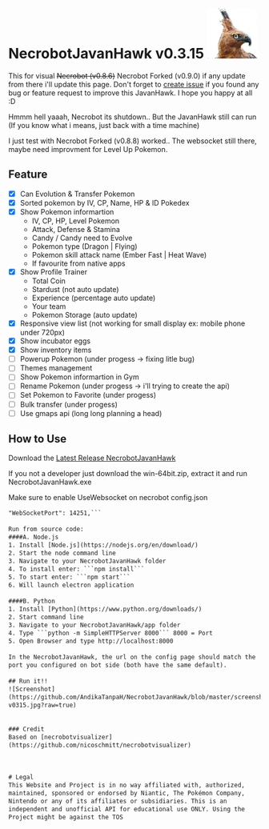 # NecrobotJavanHawk v0.3.15  ![Screenshot](https://github.com/AndikaTanpaH/NecrobotJavanHawk/blob/master/build/javanhawkcolor.png?raw=true) 
This for visual ~~Necrobot (v0.8.6)~~ Necrobot Forked (v0.9.0) if any update from there i'll update this page. Don't forget to [create issue](https://github.com/AndikaTanpaH/NecrobotJavanHawk/issues) if you found any bug or feature request to improve this JavanHawk. I hope you happy at all :D

Hmmm hell yaaah, Necrobot its shutdown.. But the JavanHawk still can run (If you know what i means, just back with a time machine)

I just test with Necrobot Forked (v0.8.8) worked.. The websocket still there, maybe need improvment for Level Up Pokemon.

## Feature
- [x] Can Evolution & Transfer Pokemon
- [x] Sorted pokemon by IV, CP, Name, HP & ID Pokedex
- [x] Show Pokemon informartion
  - IV, CP, HP, Level Pokemon
  - Attack, Defense & Stamina
  - Candy / Candy need to Evolve
  - Pokemon type (Dragon | Flying)
  - Pokemon skill attack name (Ember Fast | Heat Wave)
  - If favourite from native apps
- [x] Show Profile Trainer
  - Total Coin
  - Stardust (not auto update)
  - Experience (percentage auto update)
  - Your team
  - Pokemon Storage (auto update)
- [x] Responsive view list (not working for small display ex: mobile phone under 720px)
- [x] Show incubator eggs
- [x] Show inventory items
- [ ] Powerup Pokemon (under progess -> fixing litle bug)
- [ ] Themes management
- [ ] Show Pokemon informartion in Gym
- [ ] Rename Pokemon (under progess -> i'll trying to create the api)
- [ ] Set Pokemon to Favorite (under progess)
- [ ] Bulk transfer (under progess)
- [ ] Use gmaps api (long long planning a head)

## How to Use
Download the [Latest Release NecrobotJavanHawk](https://github.com/AndikaTanpaH/NecrobotJavanHawk/releases)

If you not a developer just download the win-64bit.zip, extract it and run NecrobotJavanHawk.exe

Make sure to enable UseWebsocket on necrobot config.json
```"UseWebsocket": true,
"WebSocketPort": 14251,```

Run from source code:
####A. Node.js
1. Install [Node.js](https://nodejs.org/en/download/)
2. Start the node command line
3. Navigate to your NecrobotJavanHawk folder
4. To install enter: ```npm install```
5. To start enter: ```npm start```
6. Will launch electron application

####B. Python
1. Install [Python](https://www.python.org/downloads/)
2. Start command line
3. Navigate to your NecrobotJavanHawk/app folder
4. Type ```python -m SimpleHTTPServer 8000``` 8000 = Port
5. Open Browser and type http://localhost:8000

In the NecrobotJavanHawk, the url on the config page should match the port you configured on bot side (both have the same default).

## Run it!!
![Screenshot](https://github.com/AndikaTanpaH/NecrobotJavanHawk/blob/master/screenshot/viewpokemon-v0315.jpg?raw=true) 


### Credit
Based on [necrobotvisualizer](https://github.com/nicoschmitt/necrobotvisualizer)



# Legal
This Website and Project is in no way affiliated with, authorized, maintained, sponsored or endorsed by Niantic, The Pokémon Company, Nintendo or any of its affiliates or subsidiaries. This is an independent and unofficial API for educational use ONLY. Using the Project might be against the TOS
